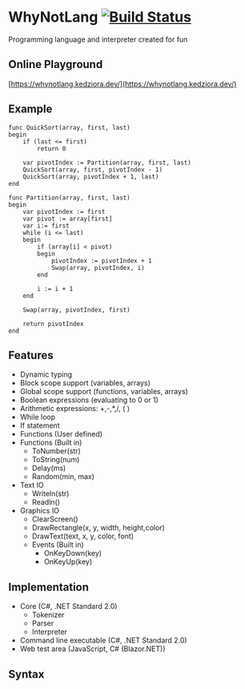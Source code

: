 # WhyNotLang [![Build Status](https://travis-ci.org/pkedziora/WhyNotLang.svg?branch=master)](https://travis-ci.org/pkedziora/WhyNotLang)

Programming language and interpreter created for fun

## Online Playground
[https://whynotlang.kedziora.dev/](https://whynotlang.kedziora.dev/)

## Example
```
func QuickSort(array, first, last)
begin
    if (last <= first)
        return 0

    var pivotIndex := Partition(array, first, last)
    QuickSort(array, first, pivotIndex - 1)
    QuickSort(array, pivotIndex + 1, last)
end

func Partition(array, first, last)
begin
    var pivotIndex := first
    var pivot := array[first]
    var i:= first
    while (i <= last)
    begin
        if (array[i] < pivot)
        begin
            pivotIndex := pivotIndex + 1
            Swap(array, pivotIndex, i)
        end
        
        i := i + 1
    end

    Swap(array, pivotIndex, first)

    return pivotIndex
end
```

## Features
* Dynamic typing
* Block scope support (variables, arrays)
* Global scope support (functions, variables, arrays)
* Boolean expressions (evaluating to 0 or 1)
* Arithmetic expressions: +,-,*,/, ( )
* While loop
* If statement
* Functions (User defined)
* Functions (Built in)
    * ToNumber(str)
    * ToString(num)
    * Delay(ms)
    * Random(min, max)
* Text IO
    * Writeln(str)
    * Readln()
* Graphics IO
    * ClearScreen()
    * DrawRectangle(x, y, width, height,color)
    * DrawText(text, x, y, color, font)
    * Events (Built in)
        * OnKeyDown(key)
        * OnKeyUp(key)

## Implementation
* Core (C#, .NET Standard 2.0)
    * Tokenizer
    * Parser
    * Interpreter
* Command line executable (C#, .NET Standard 2.0)
* Web test area (JavaScript, C# (Blazor.NET))

## Syntax


